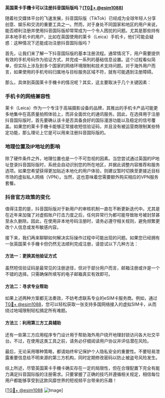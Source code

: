 **英国莱卡手機卡可以注册抖音国际版吗？[[TG💪+ @esim1088](https://t.me/s/esim1088)]**

随着社交媒体平台的飞速发展，抖音国际版（TikTok）已经成为全球年轻人分享创意、娱乐和交流的重要工具之一。然而，对于身处不同国家和地区的用户来说，能否顺利注册并使用抖音国际版却常常成为一个令人困扰的问题。尤其是那些持有非本地手机卡的用户，比如在英国使用的莱卡（Leica）手机卡，他们可能会疑惑：这种情况下还能成功注册抖音国际版吗？

首先，让我们来了解一下抖音国际版的基本注册流程。通常情况下，用户需要提供有效的手机号码作为验证方式，并完成一系列的基础信息设置。这个过程看似简单，但实际上涉及到多个国家的网络环境限制和技术支持问题。对于海外用户而言，如果使用的手机号码归属地与目标服务区域不符，就有可能遇到注册障碍。

那么，具体到英国莱卡手機卡的情况呢？其实，这主要取决于几个关键因素：

### 手机卡的网络兼容性

莱卡（Leica）作为一个专注于高端摄影设备的品牌，其推出的手机卡产品可能更多地集中在高质量拍照体验上，而非全面优化的通讯服务。因此，在选择用于注册抖音国际版时，首先要确认该卡是否具备良好的国际漫游功能以及稳定的信号覆盖。如果您的莱卡手機卡能够正常接收短信验证码，并且没有被运营商限制某些特定功能，那么理论上它是可以用来注册抖音国际版的。

### 地理位置及IP地址的影响

除了硬件条件之外，地理位置也是一个不可忽视的因素。当您尝试通过英国的IP地址登录抖音国际版时，系统会自动识别您的所在地区，并据此调整内容推荐和服务选项。如果您希望获得更加贴近本地化的用户体验，则建议暂时切换至更接近目标市场的虚拟私人网络（VPN）。当然，这也意味着您需要额外购买相应的VPN服务套餐。

### 抖音官方政策的变化

值得注意的是，抖音国际版对于新用户的审核机制一直在不断更新迭代中。尤其是在近年来加强了对虚假账户打击力度之后，任何异常行为都可能导致账号被封禁甚至永久删除。因此，在使用非本地号码注册时，请务必遵守相关规则，避免频繁更改个人信息或发布敏感内容。

接下来，我们再来聊聊如何解决实际操作过程中可能出现的问题。如果您已经拥有一张英国莱卡手機卡但仍然无法顺利完成注册，请尝试以下几种方法：

#### 方法一：更换其他验证方式
虽然短信验证码是最常见的注册途径，但对于部分用户而言，邮箱注册或许是一个不错的选择。只需确保所填写的电子邮箱真实有效即可。

#### 方法二：寻求专业帮助
如果上述两种方案都无法奏效，不妨考虑联系专业的eSIM卡服务商。例如，通过[TG💪+ @esim1088](https://t.me/s/esim1088)，您可以轻松获取一张支持多国网络接入的虚拟SIM卡，从而绕过地域限制轻松搞定所有难题。

#### 方法三：利用第三方工具辅助
还有一些第三方应用程序专门设计用于帮助海外用户绕开地理封锁访问各大社交平台。不过，在使用这类工具之前，请务必仔细阅读用户协议并评估潜在风险。

最后，无论采用哪种策略，都请始终牢记保护个人隐私安全的重要性。不要轻易泄露重要信息给不明来源的第三方机构，同时定期修改密码以防止被盗号风险发生。

综上所述，尽管英国莱卡手機卡确实存在一定的局限性，但在合理配置下完全有能力满足抖音国际版的注册需求。只要掌握了正确的技巧并遵循相关规定，相信每位用户都能够享受到这款风靡世界的短视频平台带来的乐趣！

[[TG💪+ @esim1088](https://t.me/s/esim1088) ![Image](https://i.postimg.cc/4NQfJmqS/Snipaste-2025-05-13-00-14-12.png)]